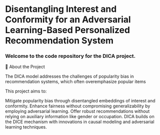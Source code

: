 # Disentangling Interest and Conformity for an Adversarial Learning-Based Personalized Recommendation System
### Welcome to the code repository for the DICA project.

🚀 About the Project

The DICA model addresses the challenges of popularity bias in recommendation systems, which often overemphasize popular items

This project aims to:

Mitigate popularity bias through disentangled embeddings of interest and conformity.
Enhance fairness without compromising generalizability by employing adversarial learning.
Offer robust recommendations without relying on auxiliary information like gender or occupation.
DICA builds on the DICE mechanism with innovations in causal modeling and adversarial learning techniques.
